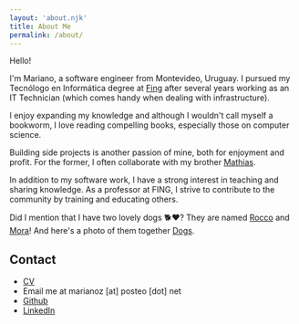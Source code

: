 ```yaml
---
layout: 'about.njk'
title: About Me
permalink: /about/
---
```

Hello!

I'm Mariano, a software engineer from Montevideo, Uruguay. I pursued my Tecnólogo en Informática
degree at <a href="https://www.fing.edu.uy/" target="_blank">Fing</a> after several years
working as an IT Technician (which comes handy when dealing with infrastructure).

I enjoy expanding my knowledge and although I wouldn't call myself a bookworm,
I love reading compelling books, especially those on computer science.

Building side projects is another passion of mine, both for enjoyment and profit.
For the former, I often collaborate with my brother <a href="https://totozunino.github.io/portfolio/" target="_blank">Mathias</a>.

In addition to my software work, I have a strong interest in teaching and sharing
knowledge. As a professor at FING, I strive to contribute to the community by
training and educating others.

Did I mention that I have two lovely dogs 🐕❤️? They are named <a href="/assets/rocco.jpg">Rocco</a> and <a href="/assets/mora.jpg">Mora</a>!
And here's a photo of them together <a href="/assets/babies.jpg">Dogs</a>.


## Contact
- [CV](/assets/cv.pdf)
- Email me at marianoz [at] posteo [dot] net
- <a href="https://github.com/marianozunino" target="_blank">Github</a>
- <a href="https://linkedin.com/in/mariano-z" target="_blank">LinkedIn</a>
